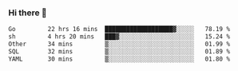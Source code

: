 ### Hi there 👋

<!--START_SECTION:waka-->

```txt
Go         22 hrs 16 mins  ███████████████████▓░░░░░   78.19 %
sh         4 hrs 20 mins   ███▓░░░░░░░░░░░░░░░░░░░░░   15.24 %
Other      34 mins         ▒░░░░░░░░░░░░░░░░░░░░░░░░   01.99 %
SQL        32 mins         ▒░░░░░░░░░░░░░░░░░░░░░░░░   01.89 %
YAML       30 mins         ▒░░░░░░░░░░░░░░░░░░░░░░░░   01.80 %
```

<!--END_SECTION:waka-->

<!--
**barahouei/barahouei** is a ✨ _special_ ✨ repository because its `README.md` (this file) appears on your GitHub profile.

Here are some ideas to get you started:

- 🔭 I’m currently working on ...
- 🌱 I’m currently learning ...
- 👯 I’m looking to collaborate on ...
- 🤔 I’m looking for help with ...
- 💬 Ask me about ...
- 📫 How to reach me: ...
- 😄 Pronouns: ...
- ⚡ Fun fact: ...
-->

